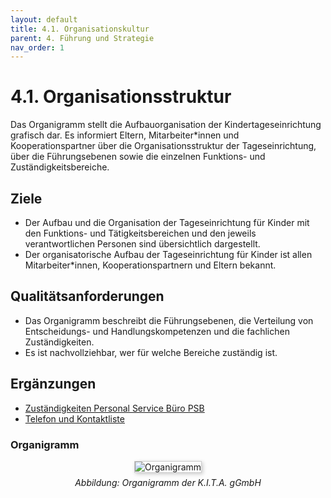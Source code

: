 ```yaml
---
layout: default
title: 4.1. Organisationskultur
parent: 4. Führung und Strategie
nav_order: 1
---
```


# 4.1. Organisationsstruktur

Das Organigramm stellt die Aufbauorganisation der Kindertageseinrichtung grafisch dar. Es informiert Eltern, Mitarbeiter*innen und Kooperationspartner über die Organisationsstruktur der Tageseinrichtung, über die Führungsebenen sowie die einzelnen Funktions- und Zuständigkeitsbereiche.

## Ziele
* Der Aufbau und die Organisation der Tageseinrichtung für Kinder mit den Funktions- und Tätigkeitsbereichen und den jeweils verantwortlichen Personen sind übersichtlich dargestellt.
* Der organisatorische Aufbau der Tageseinrichtung für Kinder ist allen Mitarbeiter*innen, Kooperationspartnern und Eltern bekannt.

## Qualitätsanforderungen
* Das Organigramm beschreibt die Führungsebenen, die Verteilung von Entscheidungs- und Handlungskompetenzen und die fachlichen Zuständigkeiten.
* Es ist nachvollziehbar, wer für welche Bereiche zuständig ist.

## Ergänzungen

* <a href="{{ site.baseurl }}/assets/downloads/zuständigkeiten_PSB.pdf" target="_blank" rel="noopener noreferrer">Zuständigkeiten Personal Service Büro PSB</a>
* <a href="{{ site.baseurl }}/assets/downloads/Telefonliste.pdf" target="_blank" rel="noopener noreferrer">Telefon und Kontaktliste</a>

### Organigramm
<div style="text-align: center; max-width: 100%;">
  <img src="{{ '/assets/organigramm.png' | relative_url }}" 
       alt="Organigramm" 
       style="max-width: 100%; height: auto; border: 1px solid #ccc; box-shadow: 2px 2px 6px rgba(0,0,0,0.2);">
  <p style="font-style: italic; margin-top: 0.5em;">
    Abbildung: Organigramm der K.I.T.A. gGmbH
  </p>
</div>